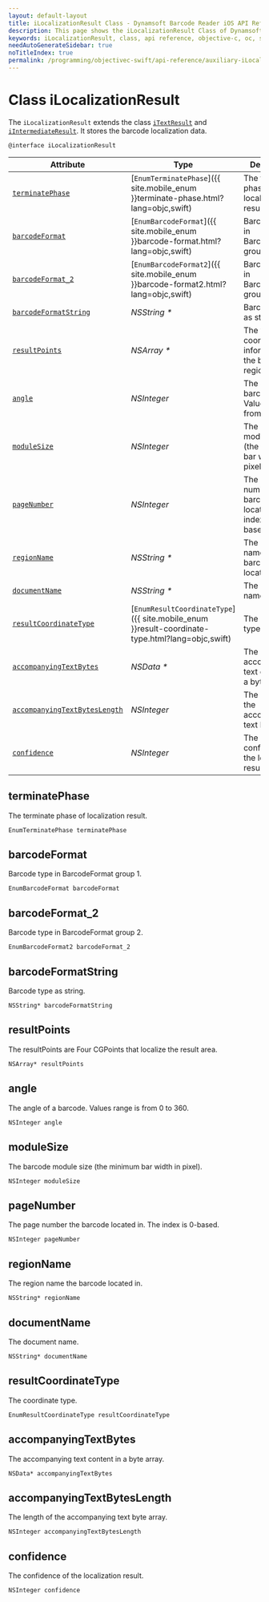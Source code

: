 ```yaml
---
layout: default-layout
title: iLocalizationResult Class - Dynamsoft Barcode Reader iOS API Reference
description: This page shows the iLocalizationResult Class of Dynamsoft Barcode Reader for iOS SDK.
keywords: iLocalizationResult, class, api reference, objective-c, oc, swift
needAutoGenerateSidebar: true
noTitleIndex: true
permalink: /programming/objectivec-swift/api-reference/auxiliary-iLocalizationResult.html
---
```



# Class iLocalizationResult

The `iLocalizationResult` extends the class [`iTextResult`](auxiliary-iTextResult.md) and [`iIntermediateResult`](auxiliary-iIntermediateResult.md). It stores the barcode localization data.

```objc
@interface iLocalizationResult
```  

| Attribute | Type | Description |
|---------- | ---- | ----------- |
| [`terminatePhase`](#terminatephase) | [`EnumTerminatePhase`]({{ site.mobile_enum }}terminate-phase.html?lang=objc,swift) | The terminate phase of localization result. |
| [`barcodeFormat`](#barcodeformat) | [`EnumBarcodeFormat`]({{ site.mobile_enum }}barcode-format.html?lang=objc,swift) | Barcode type in BarcodeFormat group 1. |
| [`barcodeFormat_2`](#barcodeformat_2 ) | [`EnumBarcodeFormat2`]({{ site.mobile_enum }}barcode-format2.html?lang=objc,swift) | Barcode type in BarcodeFormat group 2. |
| [`barcodeFormatString`](#barcodeformatstring) | *NSString \** | Barcode type as string. |
| [`resultPoints`](#resultpoints) | *NSArray \** | The vertices coordinates information of the barcode region. |
| [`angle`](#angle) | *NSInteger* | The angle of a barcode. Values range is from 0 to 360. |
| [`moduleSize`](#modulesize) | *NSInteger* | The barcode module size (the minimum bar width in pixel). |
| [`pageNumber`](#pagenumber) | *NSInteger* | The page number the barcode located in. The index is 0-based. |
| [`regionName`](#regionname) | *NSString \** | The region name the barcode located in. |
| [`documentName`](#documentname)| *NSString \** | The document name. |
| [`resultCoordinateType`](#resultcoordinatetype) | [`EnumResultCoordinateType`]({{ site.mobile_enum }}result-coordinate-type.html?lang=objc,swift) | The coordinate type. |
| [`accompanyingTextBytes`](#accompanyingtextbytes) | *NSData \** | The accompanying text content in a byte array. |
| [`accompanyingTextBytesLength`](#accompanyingtextbyteslength) | *NSInteger* | The length of the accompanying text byte array. |
| [`confidence`](#confidence) | *NSInteger* | The confidence of the localization result. |

## terminatePhase

The terminate phase of localization result.

```objc
EnumTerminatePhase terminatePhase
```

## barcodeFormat

Barcode type in BarcodeFormat group 1.

```objc
EnumBarcodeFormat barcodeFormat
```

## barcodeFormat_2

Barcode type in BarcodeFormat group 2.

```objc
EnumBarcodeFormat2 barcodeFormat_2
```

## barcodeFormatString

Barcode type as string.

```objc
NSString* barcodeFormatString
```

## resultPoints

The resultPoints are Four CGPoints that localize the result area.

```objc
NSArray* resultPoints
```

## angle

The angle of a barcode. Values range is from 0 to 360.

```objc
NSInteger angle
```

## moduleSize

The barcode module size (the minimum bar width in pixel).

```objc
NSInteger moduleSize
```

## pageNumber

The page number the barcode located in. The index is 0-based.

```objc
NSInteger pageNumber
```

## regionName

The region name the barcode located in.

```objc
NSString* regionName
```

## documentName

The document name.

```objc
NSString* documentName
```

## resultCoordinateType

The coordinate type.

```objc
EnumResultCoordinateType resultCoordinateType
```

## accompanyingTextBytes

The accompanying text content in a byte array.

```objc
NSData* accompanyingTextBytes
```

## accompanyingTextBytesLength

The length of the accompanying text byte array.

```objc
NSInteger accompanyingTextBytesLength
```

## confidence

The confidence of the localization result.

```objc
NSInteger confidence
```
